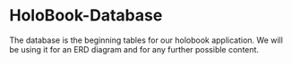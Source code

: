 # HoloBook-Database

The database is the beginning tables for our holobook application.
We will be using it for an ERD diagram and for any further possible content.
